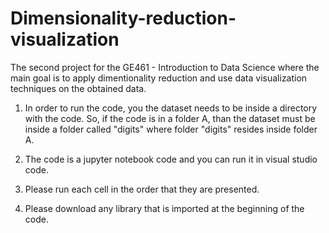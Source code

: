 ﻿# Dimensionality-reduction-visualization
 
The second project for the GE461 - Introduction to Data Science where the main goal is to apply dimentionality reduction and use data visualization techniques on the obtained data.

1) In order to run the code, you the dataset needs to be inside a directory with the code. So, if the code is in a folder A, than the dataset must be inside a folder called "digits" where folder "digits" resides inside folder A.

3) The code is a jupyter notebook code and you can run it in visual studio code.
   
4) Please run each cell in the order that they are presented.
   
5) Please download any library that is imported at the beginning of the code.
